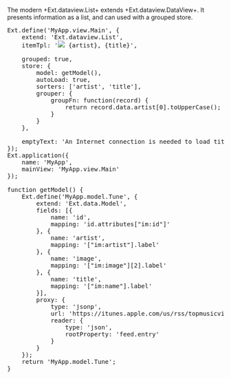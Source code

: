 The modern +Ext.dataview.List+ extends +Ext.dataview.DataView+. It presents
information as a list, and can used with a grouped store. 

<pre class="runnable modern">
Ext.define('MyApp.view.Main', {
    extend: 'Ext.dataview.List',
    itemTpl: '<img src="{image}"> {artist}, {title}',

    grouped: true,
    store: {
        model: getModel(),
        autoLoad: true,
        sorters: ['artist', 'title'],
        grouper: {
            groupFn: function(record) {
                return record.data.artist[0].toUpperCase();
            }
        }
    },

    emptyText: 'An Internet connection is needed to load titles from iTunes.'
});
Ext.application({
    name: 'MyApp',
    mainView: 'MyApp.view.Main'
});

function getModel() {
    Ext.define('MyApp.model.Tune', {
        extend: 'Ext.data.Model',
        fields: [{
            name: 'id',
            mapping: 'id.attributes["im:id"]'
        }, {
            name: 'artist',
            mapping: '["im:artist"].label'
        }, {
            name: 'image',
            mapping: '["im:image"][2].label'
        }, {
            name: 'title',
            mapping: '["im:name"].label'
        }],
        proxy: {
            type: 'jsonp',
            url: 'https://itunes.apple.com/us/rss/topmusicvideos/limit=50/json',
            reader: {
                type: 'json',
                rootProperty: 'feed.entry'
            }
        }
    });
    return 'MyApp.model.Tune';
}
</pre>